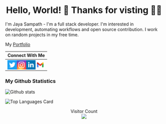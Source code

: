 <h1 align="center"> Hello, World! 👋 Thanks for visting 🙋‍♂️  </h1>

<!--
**jaysampath/jaysampath** is a ✨ _special_ ✨ repository because its `README.md` (this file) appears on your GitHub profile.

Here are some ideas to get you started:

- 🔭 I’m currently working on ...
- 🌱 I’m currently learning ...
- 👯 I’m looking to collaborate on ...
- 🤔 I’m looking for help with ...
- 💬 Ask me about ...
- 📫 How to reach me: ...
- 😄 Pronouns: ...
- ⚡ Fun fact: ...
-->



 <p> I'm Jaya Sampath - I'm a full stack developer. I'm interested in development, automating workflows and open source contribution. I work on random projects
  in my free time.</p> 
  <p>  My <a href="https://sampath-portfolio.vercel.app/" target="_blank" > Portfolio </a> </p>



|Connect With Me|
|-----|
|<a href="https://twitter.com/JaySampath1"><img align="left" alt=" Twitter" width="30px" src="https://github.com/edent/SuperTinyIcons/blob/master/images/svg/twitter.svg" /></a><a href="https://www.instagram.com/jay_sampath_"><img align="left" alt="s Instagram" width="30px" src="https://github.com/edent/SuperTinyIcons/blob/master/images/svg/instagram.svg" /></a><a href="https://www.linkedin.com/in/jaya-sampath-kolisetty"><img align="left" alt=" LinkedIn" width="30px" src="https://github.com/edent/SuperTinyIcons/blob/master/images/svg/linkedin.svg" /></a></a><a href="mailto:jayasampath111@gmail.com"><img align="left" alt=" Email" width="30px" src="https://github.com/edent/SuperTinyIcons/blob/master/images/svg/gmail.svg" /></a>|

### My Github Statistics

![Github stats](https://github-readme-stats.vercel.app/api?username=jaysampath&theme=highcontrast&show_icons=true&count_private=true)



![Top Languages Card](https://github-readme-stats.vercel.app/api/top-langs/?username=jaysampath&layout=compact&hide=Matlab,cpp)

<p align="center"> 
  Visitor Count<br>
<img src="https://profile-counter.glitch.me/jaysampath/count.svg" />
</p>



